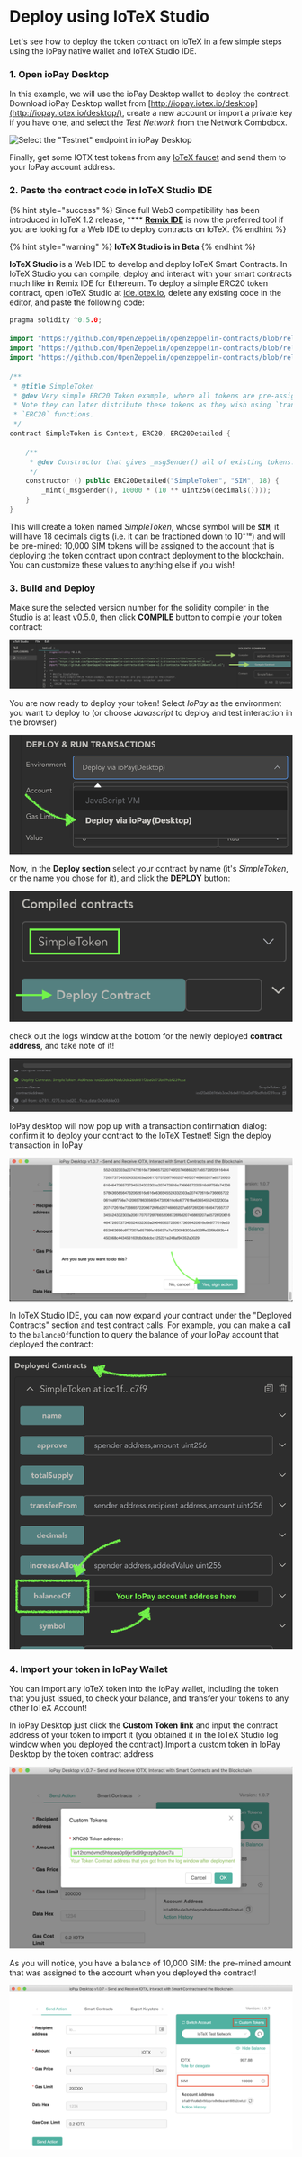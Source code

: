 # Deploy using IoTeX Studio

Let's see how to deploy the token contract on IoTeX in a few simple steps using the ioPay native wallet and IoTeX Studio IDE.

### 1. Open ioPay Desktop

In this example, we will use the ioPay Desktop wallet to deploy the contract. Download ioPay Desktop wallet from [http://iopay.iotex.io/desktop](http://iopay.iotex.io/desktop/), create a new account or import a private key if you have one, and select the _Test Network_ from the Network Combobox.

![Select the "Testnet" endpoint in ioPay Desktop ](http://docs-old.iotex.io/img/developer/iopay-testnet.png)

Finally, get some IOTX test tokens from any [IoTeX faucet](../../get-started/iotx-faucets/) and send them to your IoPay account address.

### 2. Paste the contract code in IoTeX Studio IDE

{% hint style="success" %}
Since full Web3 compatibility has been introduced in IoTeX 1.2 release, **** [**Remix IDE**](https://remix.ethereum.org/) is now the preferred tool if you are looking for a Web IDE to deploy contracts on IoTeX.
{% endhint %}

{% hint style="warning" %}
**IoTeX Studio is in Beta**
{% endhint %}

**IoTeX Studio** is a Web IDE to develop and deploy IoTeX Smart Contracts. In IoTeX Studio you can compile, deploy and interact with your smart contracts much like in Remix IDE for Ethereum. To deploy a simple ERC20 token contract, open IoTeX Studio at [ide.iotex.io](https://ide.iotex.io/), delete any existing code in the editor, and paste the following code:

```cpp
pragma solidity ^0.5.0;

import "https://github.com/OpenZeppelin/openzeppelin-contracts/blob/release-v2.5.0/contracts/GSN/Context.sol";
import "https://github.com/OpenZeppelin/openzeppelin-contracts/blob/release-v2.5.0/contracts/token/ERC20/ERC20.sol";
import "https://github.com/OpenZeppelin/openzeppelin-contracts/blob/release-v2.5.0/contracts/token/ERC20/ERC20Detailed.sol";

/**
 * @title SimpleToken
 * @dev Very simple ERC20 Token example, where all tokens are pre-assigned to the creator.
 * Note they can later distribute these tokens as they wish using `transfer` and other
 * `ERC20` functions.
 */
contract SimpleToken is Context, ERC20, ERC20Detailed {

    /**
     * @dev Constructor that gives _msgSender() all of existing tokens.
     */
    constructor () public ERC20Detailed("SimpleToken", "SIM", 18) {
        _mint(_msgSender(), 10000 * (10 ** uint256(decimals())));
    }
}

```

This will create a token named _SimpleToken_, whose symbol will be **`SIM`**, it will have 18 decimals digits (i.e. it can be fractioned down to 10​⁻¹⁸​) and will be pre-mined: 10,000 SIM tokens will be assigned to the account that is deploying the token contract upon contract deployment to the blockchain. You can customize these values to anything else if you wish!

### 3. Build and Deploy

Make sure the selected version number for the solidity compiler in the Studio is at least v0.5.0, then click **COMPILE** button to compile your token contract:

![Select compiler version then click COMPILE](<../../.gitbook/assets/image (38).png>)

You are now ready to deploy your token! Select _IoPay_ as the environment you want to deploy to (or choose _Javascript_ to deploy and test interaction in the browser)

![Select IoPay as the deploy environment](<../../.gitbook/assets/image (39).png>)

Now, in the **Deploy section** select your contract by name (it's _SimpleToken_, or the name you chose for it), and click the **DEPLOY** button:

![Select the token contract and click DEPLOY](<../../.gitbook/assets/image (40).png>)

check out the logs window at the bottom for the newly deployed **contract address**, and take note of it!

![Select the contract to deploy then click DEPLOY](<../../.gitbook/assets/image (41).png>)

IoPay desktop will now pop up with a transaction confirmation dialog: confirm it to deploy your contract to the IoTeX Testnet! Sign the deploy transaction in IoPay

![Sign the deploy transaction in IoPay](<../../.gitbook/assets/image (42).png>)

In IoTeX Studio IDE, you can now expand your contract under the "Deployed Contracts" section and test contract calls. For example, you can make a call to the `balanceOf`function to query the balance of your IoPay account that deployed the contract:

![Check the balance of the contract owner account](<../../.gitbook/assets/image (43).png>)

### 4. Import your token in IoPay Wallet

You can import any IoTeX token into the ioPay wallet, including the token that you just issued, to check your balance, and transfer your tokens to any other IoTeX Account!

In ioPay Desktop just click the **Custom Token link** and input the contract address of your token to import it (you obtained it in the IoTeX Studio log window when you deployed the contract).Import a custom token in IoPay Desktop by the token contract address

![port a custom token in IoPay Desktop by the token contract address](<../../.gitbook/assets/image (44).png>)

As you will notice, you have a balance of 10,000 SIM: the pre-mined amount that was assigned to the account when you deployed the contract!

![Custom token imported in ioPay](../../.gitbook/assets/iopay-custom-tokens.png)
